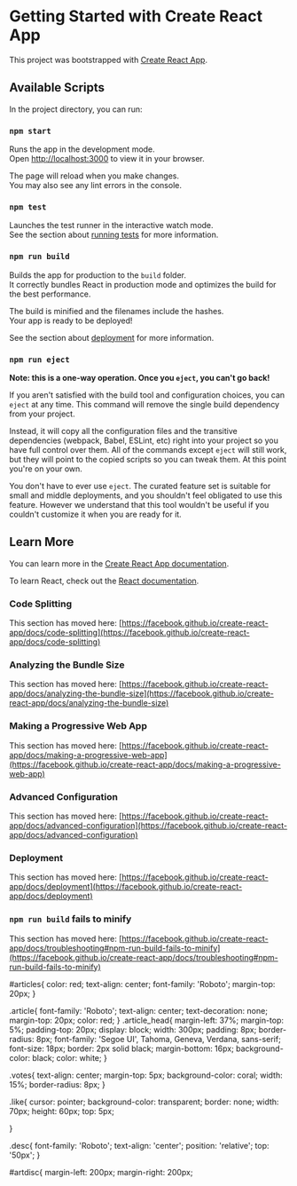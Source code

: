 # Getting Started with Create React App

This project was bootstrapped with [Create React App](https://github.com/facebook/create-react-app).

## Available Scripts

In the project directory, you can run:

### `npm start`

Runs the app in the development mode.\
Open [http://localhost:3000](http://localhost:3000) to view it in your browser.

The page will reload when you make changes.\
You may also see any lint errors in the console.

### `npm test`

Launches the test runner in the interactive watch mode.\
See the section about [running tests](https://facebook.github.io/create-react-app/docs/running-tests) for more information.

### `npm run build`

Builds the app for production to the `build` folder.\
It correctly bundles React in production mode and optimizes the build for the best performance.

The build is minified and the filenames include the hashes.\
Your app is ready to be deployed!

See the section about [deployment](https://facebook.github.io/create-react-app/docs/deployment) for more information.

### `npm run eject`

**Note: this is a one-way operation. Once you `eject`, you can't go back!**

If you aren't satisfied with the build tool and configuration choices, you can `eject` at any time. This command will remove the single build dependency from your project.

Instead, it will copy all the configuration files and the transitive dependencies (webpack, Babel, ESLint, etc) right into your project so you have full control over them. All of the commands except `eject` will still work, but they will point to the copied scripts so you can tweak them. At this point you're on your own.

You don't have to ever use `eject`. The curated feature set is suitable for small and middle deployments, and you shouldn't feel obligated to use this feature. However we understand that this tool wouldn't be useful if you couldn't customize it when you are ready for it.

## Learn More

You can learn more in the [Create React App documentation](https://facebook.github.io/create-react-app/docs/getting-started).

To learn React, check out the [React documentation](https://reactjs.org/).

### Code Splitting

This section has moved here: [https://facebook.github.io/create-react-app/docs/code-splitting](https://facebook.github.io/create-react-app/docs/code-splitting)

### Analyzing the Bundle Size

This section has moved here: [https://facebook.github.io/create-react-app/docs/analyzing-the-bundle-size](https://facebook.github.io/create-react-app/docs/analyzing-the-bundle-size)

### Making a Progressive Web App

This section has moved here: [https://facebook.github.io/create-react-app/docs/making-a-progressive-web-app](https://facebook.github.io/create-react-app/docs/making-a-progressive-web-app)

### Advanced Configuration

This section has moved here: [https://facebook.github.io/create-react-app/docs/advanced-configuration](https://facebook.github.io/create-react-app/docs/advanced-configuration)

### Deployment

This section has moved here: [https://facebook.github.io/create-react-app/docs/deployment](https://facebook.github.io/create-react-app/docs/deployment)

### `npm run build` fails to minify

This section has moved here: [https://facebook.github.io/create-react-app/docs/troubleshooting#npm-run-build-fails-to-minify](https://facebook.github.io/create-react-app/docs/troubleshooting#npm-run-build-fails-to-minify)




#articles{
    color: red;
    text-align: center;
    font-family: 'Roboto'; 
    margin-top: 20px;
}

.article{
    font-family: 'Roboto';
    text-align: center;
    text-decoration: none;
    margin-top: 20px;
    color: red;
}
.article_head{
    margin-left: 37%;
    margin-top: 5%;
    padding-top: 20px;
    display: block;
    width: 300px;
    padding: 8px;
    border-radius: 8px;
    font-family: 'Segoe UI', Tahoma, Geneva, Verdana, sans-serif;
    font-size: 18px;
    border: 2px solid black;
    margin-bottom: 16px;
    background-color: black;
    color: white;
}

.votes{
    text-align: center;
    margin-top: 5px;
    background-color: coral;
    width: 15%;
    border-radius: 8px;
}

.like{
    cursor: pointer;
    background-color: transparent;
    border: none;
    width: 70px;
    height: 60px;
    top: 5px;
    
}

.desc{
    font-family: 'Roboto';
    text-align: 'center';
    position: 'relative';
    top: '50px';
}

#artdisc{
    margin-left: 200px;
    margin-right: 200px;
